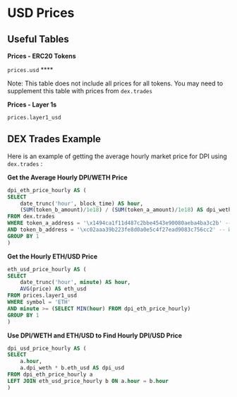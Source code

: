 # USD Prices

## Useful Tables

**Prices - ERC20 Tokens**

`prices.usd` ****

Note: This table does not include all prices for all tokens. You may need to supplement this table with prices from `dex.trades`

**Prices - Layer 1s**

`prices.layer1_usd`

## DEX Trades Example

Here is an example of getting the average hourly market price for DPI using `dex.trades` :

**Get the Average Hourly DPI/WETH Price**

```sql
dpi_eth_price_hourly AS (
SELECT
    date_trunc('hour', block_time) AS hour,
    (SUM(token_b_amount)/1e18) / (SUM(token_a_amount)/1e18) AS dpi_weth
FROM dex.trades
WHERE token_a_address = '\x1494ca1f11d487c2bbe4543e90080aeba4ba3c2b' -- DPI
AND token_b_address = '\xc02aaa39b223fe8d0a0e5c4f27ead9083c756cc2' -- WETH
GROUP BY 1
)
```

**Get the Hourly ETH/USD Price**

```sql
eth_usd_price_hourly AS (
SELECT
    date_trunc('hour', minute) AS hour,
    AVG(price) AS eth_usd
FROM prices.layer1_usd
WHERE symbol = 'ETH'
AND minute >= (SELECT MIN(hour) FROM dpi_eth_price_hourly)
GROUP BY 1
)
```

**Use DPI/WETH and ETH/USD to Find Hourly DPI/USD Price**

```sql
dpi_usd_price_hourly AS (
SELECT
    a.hour,
    a.dpi_weth * b.eth_usd AS dpi_usd
FROM dpi_eth_price_hourly a
LEFT JOIN eth_usd_price_hourly b ON a.hour = b.hour
)
```

